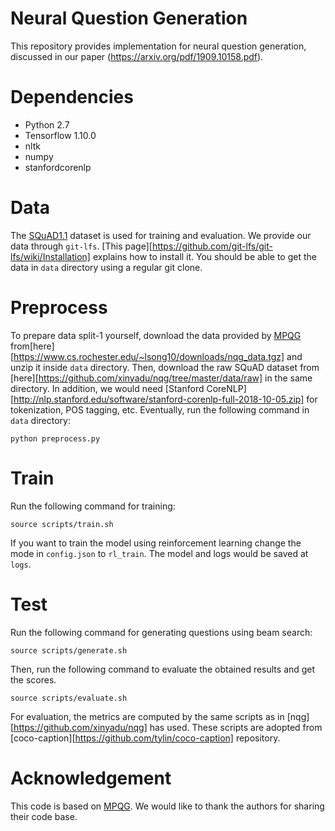 # Neural Question Generation
This repository provides implementation for neural question generation, discussed in our paper (https://arxiv.org/pdf/1909.10158.pdf).

# Dependencies
  - Python 2.7
  - Tensorflow 1.10.0
  - nltk
  - numpy
  - stanfordcorenlp

# Data
The [SQuAD1.1](https://rajpurkar.github.io/SQuAD-explorer/) dataset is used for training and evaluation. We provide our data through `git-lfs`. [This page][https://github.com/git-lfs/git-lfs/wiki/Installation] explains how to install it. You should be able to get the data in `data` directory using a regular git clone.

# Preprocess
To prepare data split-1 yourself, download the data provided by [MPQG](https://github.com/freesunshine0316/MPQG) from[here][https://www.cs.rochester.edu/~lsong10/downloads/nqg_data.tgz] and unzip it inside `data` directory. Then, download the raw SQuAD dataset from [here][https://github.com/xinyadu/nqg/tree/master/data/raw] in the same directory. In addition, we would need [Stanford CoreNLP][http://nlp.stanford.edu/software/stanford-corenlp-full-2018-10-05.zip] for tokenization, POS tagging, etc. Eventually, run the following command in `data` directory:
```
python preprocess.py
```

# Train
Run the following command for training:
```
source scripts/train.sh
```

If you want to train the model using reinforcement learning change the mode in `config.json` to `rl_train`. The model and logs would be saved at `logs`.

# Test
Run the following command for generating questions using beam search:
```
source scripts/generate.sh
```

Then, run the following command to evaluate the obtained results and get the scores.
```
source scripts/evaluate.sh
```

For evaluation, the metrics are computed by the same scripts as in [nqg][https://github.com/xinyadu/nqg] has used. These scripts are adopted from [coco-caption][https://github.com/tylin/coco-caption] repository.

# Acknowledgement
This code is based on [MPQG](https://github.com/freesunshine0316/MPQG). We would like to thank the authors for sharing their code base.